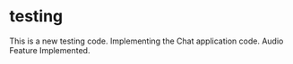 # testing
This is a new testing code.
Implementing the Chat application code.
Audio Feature Implemented.
